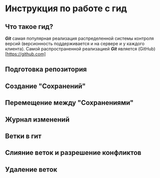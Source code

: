 # Инструкция по работе с гид

## Что такое гид?
***Git*** самая популярная реализация распределенной системы контроля версий (версионность поддерживается и на сервере и у каждого клиента). Самой распространенной реализацией ***Git*** является (GitHub)[https://github.com]

## Подготовка репозитория

## Создание "Сохранений"

## Перемещение между "Сохранениями"

## Журнал изменений

## Ветки в гит

## Слияние веток и разрешение конфликтов

## Удаление веток